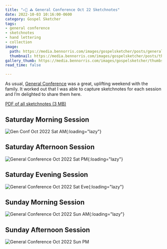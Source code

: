 ```yaml
---
title: "✍🏻 ⛪️ General Conference Oct 22 Sketchnotes"
date: 2022-10-03 10:16:00-0600
category: Gospel Sketcher
tags:
- general conference
- sketchnotes
- hand lettering
- collection
image: 
  path: https://media.bennorris.com/images/gospelsketcher/posts/general-conference-oct-22-all.jpeg
  thumbnail: https://media.bennorris.com/images/gospelsketcher/posts/thumbnails/general-conference-oct-22-all.jpeg
gallery_thumb: https://media.bennorris.com/images/gospelsketcher/thumbs/general-conference-oct-22-all.jpeg
read_time: false

---
```



As usual, [General Conference](https://bennorris.com/tags/general-conference) was a great, uplifting weekend with the family. It worked out that I was able to capture sketchnotes for each session and I’m delighted to share them here.

[PDF of all sketchnotes (3 MB)](https://media.bennorris.com/pdfs/gospelsketcher/posts/Gen%20Conf%20Oct%2022.pdf)

## Saturday Morning Session

![Gen Conf Oct 2022 Sat AM](https://media.bennorris.com/images/gospelsketcher/posts/gen-conf-oct-2022-sat-am.jpg){:loading="lazy"}

## Saturday Afternoon Session

![General Conference Oct 2022 Sat PM](https://media.bennorris.com/images/gospelsketcher/posts/general-conference-oct-2022-sat-pm.jpg){:loading="lazy"}

## Saturday Evening Session

![General Conference Oct 2022 Sat Eve](https://media.bennorris.com/images/gospelsketcher/posts/general-conference-oct-2022-sat-eve.jpg){:loading="lazy"}

## Sunday Morning Session

![General Conference Oct 2022 Sun AM](https://media.bennorris.com/images/gospelsketcher/posts/general-conference-oct-2022-sun-am.jpg){:loading="lazy"}

## Sunday Afternoon Session

![General Conference Oct 2022 Sun PM](https://media.bennorris.com/images/gospelsketcher/posts/general-conference-oct-2022-sun-pm.jpg)



